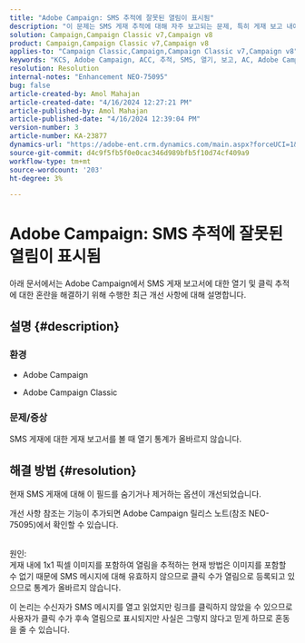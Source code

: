 ```yaml
---
title: "Adobe Campaign: SMS 추적에 잘못된 열림이 표시됨"
description: "이 문제는 SMS 게재 추적에 대해 자주 보고되는 문제, 특히 게재 보고 내에서 잘못된 열기 문제를 문서화합니다."
solution: Campaign,Campaign Classic v7,Campaign v8
product: Campaign,Campaign Classic v7,Campaign v8
applies-to: "Campaign Classic,Campaign,Campaign Classic v7,Campaign v8"
keywords: "KCS, Adobe Campaign, ACC, 추적, SMS, 열기, 보고, AC, Adobe Campaign Classic, FAQ"
resolution: Resolution
internal-notes: "Enhancement NEO-75095"
bug: false
article-created-by: Amol Mahajan
article-created-date: "4/16/2024 12:27:21 PM"
article-published-by: Amol Mahajan
article-published-date: "4/16/2024 12:39:04 PM"
version-number: 3
article-number: KA-23877
dynamics-url: "https://adobe-ent.crm.dynamics.com/main.aspx?forceUCI=1&pagetype=entityrecord&etn=knowledgearticle&id=d3c5cca7-ecfb-ee11-a1fe-6045bd04ed02"
source-git-commit: d4c9f5fb5f0e0cac346d989bfb5f10d74cf409a9
workflow-type: tm+mt
source-wordcount: '203'
ht-degree: 3%

---
```


# Adobe Campaign: SMS 추적에 잘못된 열림이 표시됨


아래 문서에서는 Adobe Campaign에서 SMS 게재 보고서에 대한 열기 및 클릭 추적에 대한 혼란을 해결하기 위해 수행한 최근 개선 사항에 대해 설명합니다.

## 설명 {#description}


### 환경

- Adobe Campaign


- Adobe Campaign Classic




### 문제/증상

SMS 게재에 대한 게재 보고서를 볼 때 열기 통계가 올바르지 않습니다.


## 해결 방법 {#resolution}


현재 SMS 게재에 대해 이 필드를 숨기거나 제거하는 옵션이 개선되었습니다.

개선 사항 참조는 기능이 추가되면 Adobe Campaign 릴리스 노트(참조 NEO-75095)에서 확인할 수 있습니다.


<br>원인:<br>
게재 내에 1x1 픽셀 이미지를 포함하여 열림을 추적하는 현재 방법은 이미지를 포함할 수 없기 때문에 SMS 메시지에 대해 유효하지 않으므로 클릭 수가 열림으로 등록되고 있으므로 통계가 올바르지 않습니다.

이 논리는 수신자가 SMS 메시지를 열고 읽었지만 링크를 클릭하지 않았을 수 있으므로 사용자가 클릭 수가 후속 열림으로 표시되지만 사실은 그렇지 않다고 믿게 하므로 혼동을 줄 수 있습니다.
